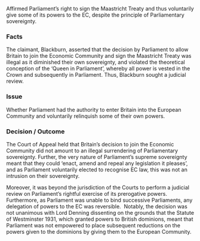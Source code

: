 Affirmed Parliament’s right to sign the Maastricht Treaty and thus voluntarily give some of its powers to the EC, despite the principle of Parliamentary sovereignty.

### Facts

The claimant, Blackburn, asserted that the decision by Parliament to allow Britain to join the Economic Community and sign the Maastricht Treaty was illegal as it diminished their own sovereignty, and violated the theoretical conception of the ‘Queen in Parliament’, whereby all power is vested in the Crown and subsequently in Parliament. Thus, Blackburn sought a judicial review.

### Issue

Whether Parliament had the authority to enter Britain into the European Community and voluntarily relinquish some of their own powers.

### Decision / Outcome

The Court of Appeal held that Britain’s decision to join the Economic Community did not amount to an illegal surrendering of Parliamentary sovereignty. Further, the very nature of Parliament’s supreme sovereignty meant that they could ‘enact, amend and repeal any legislation it pleases’, and as Parliament voluntarily elected to recognise EC law, this was not an intrusion on their sovereignty. 

Moreover, it was beyond the jurisdiction of the Courts to perform a judicial review on Parliament’s rightful exercise of its prerogative powers. Furthermore, as Parliament was unable to bind successive Parliaments, any delegation of powers to the EC was reversible.  Notably, the decision was not unanimous with Lord Denning dissenting on the grounds that the Statute of Westminster 1931, which granted powers to British dominions, meant that Parliament was not empowered to place subsequent reductions on the powers given to the dominions by giving them to the European Community.